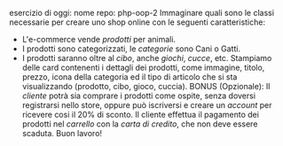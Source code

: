 esercizio di oggi:
nome repo: php-oop-2
Immaginare quali sono le classi necessarie per creare uno shop online con le seguenti caratteristiche:

- L'e-commerce vende _prodotti_ per animali.
- I prodotti sono categorizzati, le _categorie_ sono Cani o Gatti.
- I prodotti saranno oltre al _cibo_, anche _giochi_, _cucce_, etc.
  Stampiamo delle card contenenti i dettagli dei prodotti, come immagine, titolo, prezzo, icona della categoria ed il tipo di articolo che si sta visualizzando (prodotto, cibo, gioco, cuccia).
  BONUS (Opzionale):
  Il _cliente_ potrà sia comprare i prodotti come ospite, senza doversi registrarsi nello store, oppure può iscriversi e creare un _account_ per ricevere cosi il 20% di sconto.
  Il cliente effettua il pagamento dei prodotti nel _carrello_ con la _carta di credito_, che non deve essere scaduta.
  Buon lavoro!
